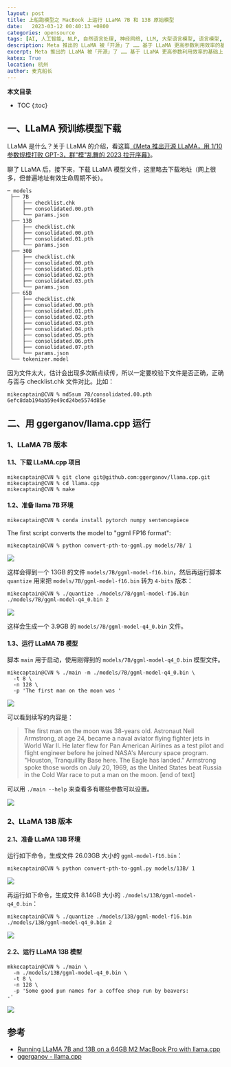 ```yaml
---
layout: post
title: 上船跑模型之 MacBook 上运行 LLaMA 7B 和 13B 原始模型
date:   2023-03-12 00:40:13 +0800
categories: opensource
tags: [AI, 人工智能, NLP, 自然语言处理, 神经网络, LLM, 大型语言模型, 语言模型, 大模型, LLaMA, Meta, GPT, 本地, MacBook, ChatGPT, 平替, OpenAI, 开源, 免费, 推理, 模型]
description: Meta 推出的 LLaMA 被「开源」了 …… 基于 LLaMA 更高参数利用效率的基础上，我们可以用 ggerganov/llama.cpp 来实现 MacBook 上简单几步，就能运行 LLaMA 7B 和 13B，甚至可以运行在智能手机上 ……
excerpt: Meta 推出的 LLaMA 被「开源」了 …… 基于 LLaMA 更高参数利用效率的基础上，我们可以用 ggerganov/llama.cpp 来实现 MacBook 上简单几步，就能运行 LLaMA 7B 和 13B，甚至可以运行在智能手机上 ……
katex: True
location: 杭州
author: 麦克船长
---
```


**本文目录**
* TOC
{:toc}

## 一、LLaMA 预训练模型下载

LLaMA 是什么？关于 LLaMA 的介绍，看这篇[《Meta 推出开源 LLaMA，用 1/10 参数规模打败 GPT-3，群"模"乱舞的 2023 拉开序幕》](https://www.mikecaptain.com/2023/02/25/meta-llama/)。

聊了 LLaMA 后，接下来，下载 LLaMA 模型文件，这里略去下载地址（网上很多，但普遍地址有效生命周期不长）。

```
─ models
 ├── 7B
 │   ├── checklist.chk
 │   ├── consolidated.00.pth
 │   └── params.json
 ├── 13B
 │   ├── checklist.chk
 │   ├── consolidated.00.pth
 │   ├── consolidated.01.pth
 │   └── params.json
 ├── 30B
 │   ├── checklist.chk
 │   ├── consolidated.00.pth
 │   ├── consolidated.01.pth
 │   ├── consolidated.02.pth
 │   ├── consolidated.03.pth
 │   └── params.json
 ├── 65B
 │   ├── checklist.chk
 │   ├── consolidated.00.pth
 │   ├── consolidated.01.pth
 │   ├── consolidated.02.pth
 │   ├── consolidated.03.pth
 │   ├── consolidated.04.pth
 │   ├── consolidated.05.pth
 │   ├── consolidated.06.pth
 │   ├── consolidated.07.pth
 │   └── params.json
 └── tokenizer.model
```

因为文件太大，估计会出现多次断点续传，所以一定要校验下文件是否正确，正确与否与 checklist.chk 文件对比。比如：

```shell
mikecaptain@CVN % md5sum 7B/consolidated.00.pth
6efc8dab194ab59e49cd24be5574d85e
```

## 二、用 ggerganov/llama.cpp 运行

### 1、LLaMA 7B 版本

#### 1.1、下载 LLaMA.cpp 项目

```shell
mikecaptain@CVN % git clone git@github.com:ggerganov/llama.cpp.git
mikecaptain@CVN % cd llama.cpp
mikecaptain@CVN % make
```

#### 1.2、准备 llama 7B 环境

```shell
mikecaptain@CVN % conda install pytorch numpy sentencepiece 
```

The first script converts the model to "ggml FP16 format":

```shell
mikecaptain@CVN % python convert-pth-to-ggml.py models/7B/ 1
```

![](/img/src/2023/03/2023-03-12-llama-cpp-1.png)

这样会得到一个 13GB 的文件 `models/7B/ggml-model-f16.bin`，然后再运行脚本 `quantize` 用来把 `models/7B/ggml-model-f16.bin` 转为 `4-bits` 版本：

```shell
mikecaptain@CVN % ./quantize ./models/7B/ggml-model-f16.bin ./models/7B/ggml-model-q4_0.bin 2
```

![](/img/src/2023/03/2023-03-12-llama-cpp-2.png)

这样会生成一个 3.9GB 的 `models/7B/ggml-model-q4_0.bin` 文件。

#### 1.3、运行 LLaMA 7B 模型

脚本 `main` 用于启动，使用刚得到的 `models/7B/ggml-model-q4_0.bin` 模型文件。

```shell
mikecaptain@CVN % ./main -m ./models/7B/ggml-model-q4_0.bin \
  -t 8 \
  -n 128 \
  -p 'The first man on the moon was '
```

![](/img/src/2023/03/2023-03-12-llama-cpp-4.png)

可以看到续写的内容是：

>  The first man on the moon was 38-years old.
Astronaut Neil Armstrong, at age 24, became a naval aviator flying fighter jets in World War II. He later flew for Pan American Airlines as a test pilot and flight engineer before he joined NASA's Mercury space program.
"Houston, Tranquillity Base here. The Eagle has landed." Armstrong spoke those words on July 20, 1969, as the United States beat Russia in the Cold War race to put a man on the moon. [end of text]

可以用 `./main --help` 来查看多有哪些参数可以设置。

![](/img/src/2023/03/2023-03-12-llama-cpp-3.png)

### 2、LLaMA 13B 版本

#### 2.1、准备 LLaMA 13B 环境

运行如下命令，生成文件 26.03GB 大小的 `ggml-model-f16.bin`：

```shell
mikecaptain@CVN % python convert-pth-to-ggml.py models/13B/ 1
```

![](/img/src/2023/03/2023-03-12-llama-cpp-5.png)

再运行如下命令，生成文件 8.14GB 大小的 `./models/13B/ggml-model-q4_0.bin`：

```shell
mikecaptain@CVN % ./quantize ./models/13B/ggml-model-f16.bin   ./models/13B/ggml-model-q4_0.bin 2
```

![](/img/src/2023/03/2023-03-12-llama-cpp-6.png)

#### 2.2、运行 LLaMA 13B 模型

```shell
mkkecaptain@CVN % ./main \
  -m ./models/13B/ggml-model-q4_0.bin \
  -t 8 \
  -n 128 \
  -p 'Some good pun names for a coffee shop run by beavers:
-'
```

![](/img/src/2023/03/2023-03-12-llama-cpp-7.png)


<!-- ## 三、用 soulteary/llama-docker-playground 运行

### 1、下载 llama-docker-playground 项目

```shell
mikecaptain@CVN % git clone https://github.com/soulteary/llama-docker-playground.git
mikecaptain@CVN % cd llama-docker-playground
```

### 2、准备环境

### 3、运行模型 -->

## 参考

* [Running LLaMA 7B and 13B on a 64GB M2 MacBook Pro with llama.cpp](https://til.simonwillison.net/llms/llama-7b-m2)
* [ggerganov - llama.cpp](https://github.com/ggerganov/llama.cpp)